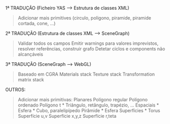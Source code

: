 1ª TRADUÇÃO (Ficheiro YAS --> Estrutura de classes XML)
> Adicionar mais primitives (circulo, poligono, piramide, piramide cortada, cone, ...)

2ª TRADUÇÃO (Estrutura de classes XML --> SceneGraph)
> Validar todos os campos
> Emitir warnings para valores imprevistos, resolver referências, construir grafo
> Detetar ciclos e components não alcançáveis

3ª TRADUÇÃO (SceneGraph --> WebGL)
> Baseado em CGRA
> Materials stack
> Texture stack
> Transformation matrix stack

OUTROS:
> Adicionar mais primitivas:
	Planares
		Polígono regular
		Polígono ordenado
		Polígono t
	*   Triângulo, retângulo, trapézio, ...
	Espaciais
	*   Esfera
	*   Cubo, paralelipípedo
		Pirâmide
	*   Esfera
	Superfícies
	*   Torus
		Superfície u,v
		Superfície x,y,z
		Superfície r,teta
